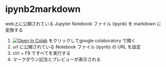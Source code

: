 # ipynb2markdown

web上に公開されている Jupyter Notebook ファイル (ipynb) を markdown に変換する

1. [![Open In Colab](https://colab.research.google.com/assets/colab-badge.svg)](https://colab.research.google.com/github/takeshitayy/ipynb2markdown/blob/main/ipynb2markdown.ipynb) をクリックしてgoogle colaboratory で開く
1. url に公開されている Notebook ファイル (ipynb) の URL を設定
1. ctrl + F9 ですべてを実行する
1. マークダウン記法とプレビューが表示される
